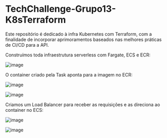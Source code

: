 # TechChallenge-Grupo13-K8sTerraform
Este repositório é dedicado à infra Kubernetes com Terraform, com a finalidade de incorporar aprimoramentos baseados nas melhores práticas de CI/CD para a API.

Construímos toda infraestrutura serverless com Fargate, ECS e ECR:

![image](https://github.com/eraldoads/TechChallenge-Grupo13-K8sTerraform/assets/47857203/4c6e390d-86ee-41e5-9963-88de03449c3d)

O container criado pela Task aponta para a imagem no ECR:

![image](https://github.com/eraldoads/TechChallenge-Grupo13-K8sTerraform/assets/47857203/bebf65c6-ce22-49d4-b671-57f02cf70a0d)

![image](https://github.com/eraldoads/TechChallenge-Grupo13-K8sTerraform/assets/47857203/9ee3d86b-e527-44b5-b52f-27172a3f6a8f)


Criamos um Load Balancer para receber as requisições e as direciona ao container no ECS:

![image](https://github.com/eraldoads/TechChallenge-Grupo13-K8sTerraform/assets/47857203/53b776ec-fc35-452c-acdd-2338891fe525)

![image](https://github.com/eraldoads/TechChallenge-Grupo13-K8sTerraform/assets/47857203/e7c1859f-4d5a-4931-91b5-087ebf23284d)





